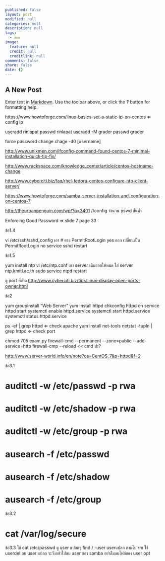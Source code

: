 ```yaml
---
published: false
layout: post
modified: null
categories: null
description: null
tags: 
  - สอบ
image: 
  feature: null
  credit: null
  creditlink: null
comments: false
share: false
date: {}
---
```


## A New Post

Enter text in [Markdown](http://daringfireball.net/projects/markdown/). Use the toolbar above, or click the **?** button for formatting help.


https://www.howtoforge.com/linux-basics-set-a-static-ip-on-centos  ⇐ config ip

useradd rinlapat
passwd rinlapat
useradd -M grader
passwd grader

force password change
chage -d0 [username]

http://www.unixmen.com/ifconfig-command-found-centos-7-minimal-installation-quick-tip-fix/

http://www.rackspace.com/knowledge_center/article/centos-hostname-change

http://www.cyberciti.biz/faq/rhel-fedora-centos-configure-ntp-client-server/

https://www.howtoforge.com/samba-server-installation-and-configuration-on-centos-7

http://theurbanpenguin.com/wp/?p=3401 //config จำนวน pswd ขั้นต่ำ

Enforcing Good Password => slide 7 page 33

ข้อ1.4

vi /etc/ssh/sshd_config
เอา # ตรง PermitRootLogin yes ออก 
เปลี่ยนเป็น PermitRootLogin no
service sshd restart


ข้อ1.5

yum install ntp
vi /etc/ntp.conf
เอา server เดิมออกให้หมด
ใส่ server ntp.kmitl.ac.th
sudo service ntpd restart


ดู port ที่เปิด
http://www.cyberciti.biz/tips/linux-display-open-ports-owner.html

ข้อ2

yum groupinstall “Web Server”
yum install httpd
chkconfig httpd on
service httpd start
systemctl enable httpd.service
systemctl start httpd.service
systemctl status httpd.service

ps -ef | grep httpd    ⇐  check apache
yum install net-tools
netstat -tupln | grep httpd  ⇐ check port

chmod 705 exam.py
firewall-cmd --permanent --zone=public --add-service=http
firewall-cmp --reload  << cmd  ปะ? 

http://www.server-world.info/en/note?os=CentOS_7&p=httpd&f=2


ข้อ3.1
# auditctl -w /etc/passwd -p rwa
# auditctl -w /etc/shadow -p rwa
# auditctl -w /etc/group -p rwa
# ausearch -f /etc/passwd
# ausearch -f /etc/shadow
# ausearch -f /etc/group


ข้อ3.2
# cat /var/log/secure

ข้อ3.3
ใช้ cat /etc/passwd ดู user แปลกๆ 
find / -user userแปลก
ตามไป rm
ใช้ userdel ลบ user แปลก
ระวังอย่าไปลบ user ของ samba
อย่าลืมลบไฟล์ของ user opt